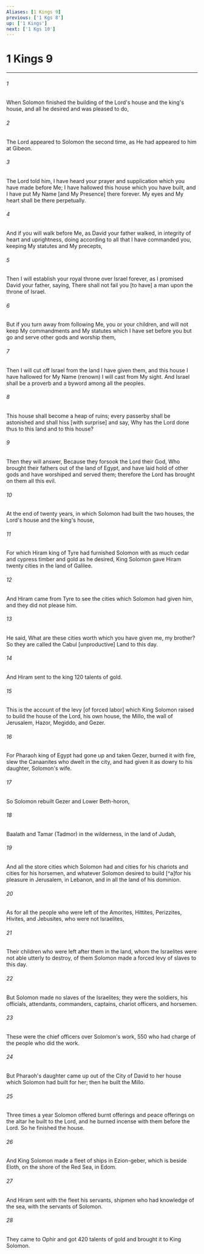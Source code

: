 ```yaml
---
Aliases: [1 Kings 9]
previous: ['1 Kgs 8']
up: ['1 Kings']
next: ['1 Kgs 10']
---
```

# 1 Kings 9

***














###### 1 






When Solomon finished the building of the Lord's house and the king's house, and all he desired and was pleased to do, 













###### 2 






The Lord appeared to Solomon the second time, as He had appeared to him at Gibeon. 













###### 3 






The Lord told him, I have heard your prayer and supplication which you have made before Me; I have hallowed this house which you have built, and I have put My Name [and My Presence] there forever. My eyes and My heart shall be there perpetually. 













###### 4 






And if you will walk before Me, as David your father walked, in integrity of heart and uprightness, doing according to all that I have commanded you, keeping My statutes and My precepts, 













###### 5 






Then I will establish your royal throne over Israel forever, as I promised David your father, saying, There shall not fail you [to have] a man upon the throne of Israel. 













###### 6 






But if you turn away from following Me, you or your children, and will not keep My commandments and My statutes which I have set before you but go and serve other gods and worship them, 













###### 7 






Then I will cut off Israel from the land I have given them, and this house I have hallowed for My Name (renown) I will cast from My sight. And Israel shall be a proverb and a byword among all the peoples. 













###### 8 






This house shall become a heap of ruins; every passerby shall be astonished and shall hiss [with surprise] and say, Why has the Lord done thus to this land and to this house? 













###### 9 






Then they will answer, Because they forsook the Lord their God, Who brought their fathers out of the land of Egypt, and have laid hold of other gods and have worshiped and served them; therefore the Lord has brought on them all this evil. 













###### 10 






At the end of twenty years, in which Solomon had built the two houses, the Lord's house and the king's house, 













###### 11 






For which Hiram king of Tyre had furnished Solomon with as much cedar and cypress timber and gold as he desired, King Solomon gave Hiram twenty cities in the land of Galilee. 













###### 12 






And Hiram came from Tyre to see the cities which Solomon had given him, and they did not please him. 













###### 13 






He said, What are these cities worth which you have given me, my brother? So they are called the Cabul [unproductive] Land to this day. 













###### 14 






And Hiram sent to the king 120 talents of gold. 













###### 15 






This is the account of the levy [of forced labor] which King Solomon raised to build the house of the Lord, his own house, the Millo, the wall of Jerusalem, Hazor, Megiddo, and Gezer. 













###### 16 






For Pharaoh king of Egypt had gone up and taken Gezer, burned it with fire, slew the Canaanites who dwelt in the city, and had given it as dowry to his daughter, Solomon's wife. 













###### 17 






So Solomon rebuilt Gezer and Lower Beth-horon, 













###### 18 






Baalath and Tamar (Tadmor) in the wilderness, in the land of Judah, 













###### 19 






And all the store cities which Solomon had and cities for his chariots and cities for his horsemen, and whatever Solomon desired to build [^a]for his pleasure in Jerusalem, in Lebanon, and in all the land of his dominion. 













###### 20 






As for all the people who were left of the Amorites, Hittites, Perizzites, Hivites, and Jebusites, who were not Israelites, 













###### 21 






Their children who were left after them in the land, whom the Israelites were not able utterly to destroy, of them Solomon made a forced levy of slaves to this day. 













###### 22 






But Solomon made no slaves of the Israelites; they were the soldiers, his officials, attendants, commanders, captains, chariot officers, and horsemen. 













###### 23 






These were the chief officers over Solomon's work, 550 who had charge of the people who did the work. 













###### 24 






But Pharaoh's daughter came up out of the City of David to her house which Solomon had built for her; then he built the Millo. 













###### 25 






Three times a year Solomon offered burnt offerings and peace offerings on the altar he built to the Lord, and he burned incense with them before the Lord. So he finished the house. 













###### 26 






And King Solomon made a fleet of ships in Ezion-geber, which is beside Eloth, on the shore of the Red Sea, in Edom. 













###### 27 






And Hiram sent with the fleet his servants, shipmen who had knowledge of the sea, with the servants of Solomon. 













###### 28 






They came to Ophir and got 420 talents of gold and brought it to King Solomon.

